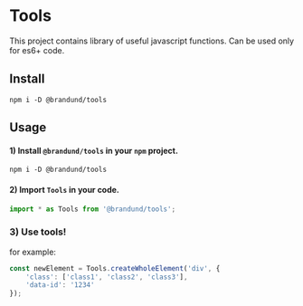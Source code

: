 # Tools
This project contains library of useful javascript functions. Can be used only for es6+ code.

## Install
```
npm i -D @brandund/tools
```

## Usage
#### 1) Install `@brandund/tools` in your `npm` project.
```
npm i -D @brandund/tools
```

#### 2) Import `Tools` in your code.
```javascript
import * as Tools from '@brandund/tools';
```

### 3) Use tools!
for example:
```javascript
const newElement = Tools.createWholeElement('div', {
    'class': ['class1', 'class2', 'class3'],
    'data-id': '1234'
});
```
